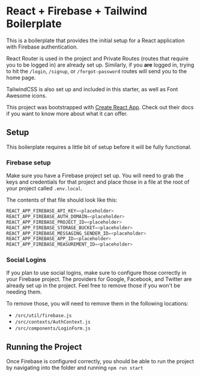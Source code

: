 # React + Firebase + Tailwind Boilerplate

This is a boilerplate that provides the initial setup for a React application with Firebase authentication.

React Router is used in the project and Private Routes (routes that require you to be logged in) are already set up. 
Similarly, if you **are** logged in, trying to hit the `/login`, `/signup`, or `/forgot-password` routes will send you to the home page. 

TailwindCSS is also set up and included in this starter, as well as Font Awesome icons.

This project was bootstrapped with [Create React App](https://github.com/facebook/create-react-app). Check out their docs if you want to know more about what it can offer.

## Setup

This boilerplate requires a little bit of setup before it will be fully functional.

### Firebase setup

Make sure you have a Firebase project set up. You will need to grab the keys and credentials for that project and place those in a file at the root of your project called `.env.local`.

The contents of that file should look like this:

```javascript
REACT_APP_FIREBASE_API_KEY=<placeholder>
REACT_APP_FIREBASE_AUTH_DOMAIN=<placeholder>
REACT_APP_FIREBASE_PROJECT_ID=<placeholder>
REACT_APP_FIREBASE_STORAGE_BUCKET=<placeholder>
REACT_APP_FIREBASE_MESSAGING_SENDER_ID=<placeholder>
REACT_APP_FIREBASE_APP_ID=<placeholder>
REACT_APP_FIREBASE_MEASUREMENT_ID=<placeholder>
```

### Social Logins

If you plan to use social logins, make sure to configure those correctly in your Firebase project. The providers for Google, Facebook, and Twitter are already set up in the project. Feel free to remove those if you won't be needing them. 

To remove those, you will need to remove them in the following locations:

- `/src/util/firebase.js`
- `/src/contexts/AuthContext.js`
- `/src/components/LoginForm.js`

## Running the Project

Once Firebase is configured correctly, you should be able to run the project by navigating into the folder and running `npm run start`
